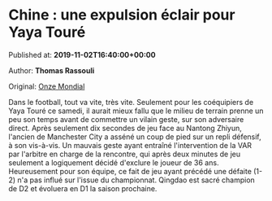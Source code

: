 
# Chine : une expulsion éclair pour Yaya Touré

Published at: **2019-11-02T16:40:00+00:00**

Author: **Thomas Rassouli**

Original: [Onze Mondial](http://www.onzemondial.com/autres-championnats/chine-une-expulsion-eclair-pour-yaya-toure-201454)

Dans le football, tout va vite, très vite. Seulement pour les coéquipiers de Yaya Touré ce samedi, il aurait mieux fallu que le milieu de terrain prenne un peu son temps avant de commettre un vilain geste, sur son adversaire direct. Après seulement dix secondes de jeu face au Nantong Zhiyun, l'ancien de Manchester City a asséné un coup de pied sur un repli défensif, à son vis-à-vis.
Un mauvais geste ayant entraîné l'intervention de la VAR par l'arbitre en charge de la rencontre, qui après deux minutes de jeu seulement a logiquement décidé d'exclure le joueur de 36 ans.
Heureusement pour son équipe, ce fait de jeu ayant précédé une défaite (1-2) n'a pas influé sur l'issue du championnat. Qingdao est sacré champion de D2 et évoluera en D1 la saison prochaine.
 
